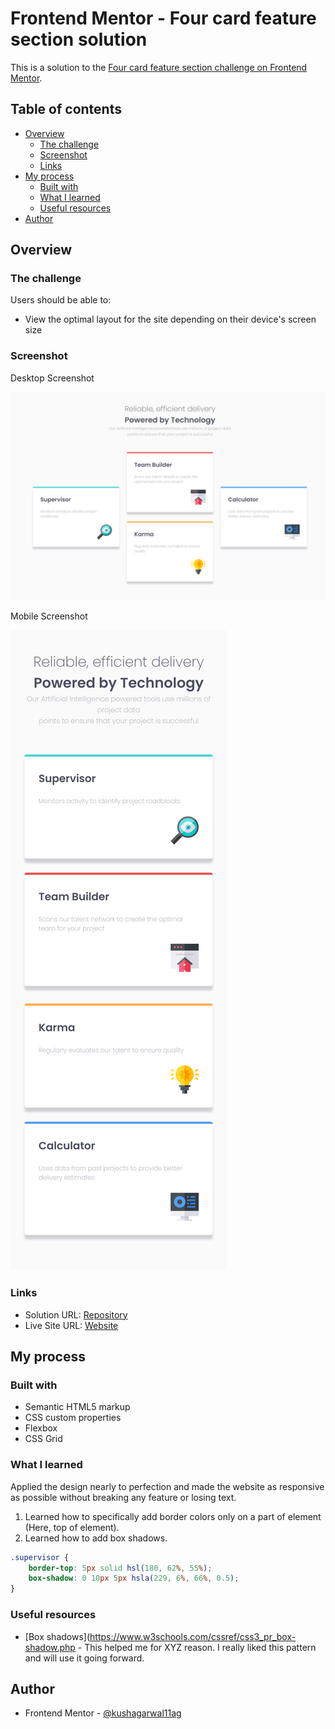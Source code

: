 # Frontend Mentor - Four card feature section solution

This is a solution to the [Four card feature section challenge on Frontend Mentor](https://www.frontendmentor.io/challenges/four-card-feature-section-weK1eFYK).

## Table of contents

- [Overview](#overview)
  - [The challenge](#the-challenge)
  - [Screenshot](#screenshot)
  - [Links](#links)
- [My process](#my-process)
  - [Built with](#built-with)
  - [What I learned](#what-i-learned)
  - [Useful resources](#useful-resources)
- [Author](#author)

## Overview

### The challenge

Users should be able to:

- View the optimal layout for the site depending on their device's screen size

### Screenshot

Desktop Screenshot

![](screenshot/desktop.png)

Mobile Screenshot

![Mobile](screenshot/mobile.png)

### Links

- Solution URL: [Repository](https://github.com/kushagarwal11ag/four-card-feature)
- Live Site URL: [Website](https://kushagarwal11ag.github.io/four-card-feature)

## My process

### Built with

- Semantic HTML5 markup
- CSS custom properties
- Flexbox
- CSS Grid

### What I learned

Applied the design nearly to perfection and made the website as responsive as possible without breaking any feature or losing text.
1. Learned how to specifically add border colors only on a part of element (Here, top of element).
2. Learned how to add box shadows.

```css
.supervisor {
	border-top: 5px solid hsl(180, 62%, 55%);
	box-shadow: 0 10px 5px hsla(229, 6%, 66%, 0.5);
}
```

### Useful resources

- [Box shadows](https://www.w3schools.com/cssref/css3_pr_box-shadow.php - This helped me for XYZ reason. I really liked this pattern and will use it going forward.

## Author

- Frontend Mentor - [@kushagarwal11ag](https://www.frontendmentor.io/profile/kushagarwal11ag)
